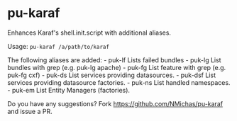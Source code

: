 # pu-karaf
Enhances Karaf's shell.init.script with additional aliases.

Usage:
	`pu-karaf /a/path/to/karaf`

The following aliases are added:
	- puk-lf		Lists failed bundles
	- puk-lg		List bundles with grep (e.g. puk-lg apache)
	- puk-fg		List feature with grep (e.g. puk-fg cxf)
	- puk-ds		List services providing datasources.
	- puk-dsf		List services providing datasource factories.
	- puk-ns		List handled namespaces.
	- puk-em		List Entity Managers (factories).

Do you have any suggestions?
Fork https://github.com/NMichas/pu-karaf and issue a PR.